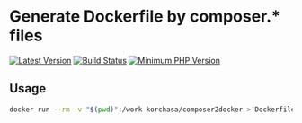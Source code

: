 # Generate Dockerfile by composer.* files

[![Latest Version](https://img.shields.io/packagist/v/korchasa/composer2docker.svg?style=flat-square)](https://packagist.org/packages/korchasa/composer2docker)
[![Build Status](https://travis-ci.org/korchasa/composer2docker.svg?style=flat-square)](https://travis-ci.org/korchasa/composer2docker)
[![Minimum PHP Version](https://img.shields.io/badge/php-%3E%3D%207.0-8892BF.svg?style=flat-square)](https://php.net/)

## Usage

```bash
docker run --rm -v "$(pwd)":/work korchasa/composer2docker > Dockerfile
```